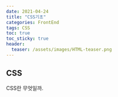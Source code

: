 ```yaml
---
date: 2021-04-24
title: "CSS기초"
categories: FrontEnd
tags: CSS
toc: true  
toc_sticky: true 
header:
  teaser: /assets/images/HTML-teaser.png
---
```


## CSS

CSS란 무엇일까.
